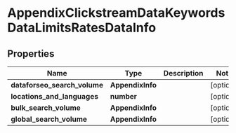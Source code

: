 # AppendixClickstreamDataKeywordsDataLimitsRatesDataInfo

## Properties

| Name | Type | Description | Notes |
|------------ | ------------- | ------------- | -------------|
**dataforseo_search_volume** | **AppendixInfo** |  |[optional]|
**locations_and_languages** | **number** |  |[optional]|
**bulk_search_volume** | **AppendixInfo** |  |[optional]|
**global_search_volume** | **AppendixInfo** |  |[optional]|